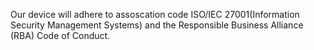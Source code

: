 Our device will adhere to assoscation code ISO/IEC 27001(Information Security Management Systems) and the Responsible Business Alliance (RBA) Code of Conduct. 
  
